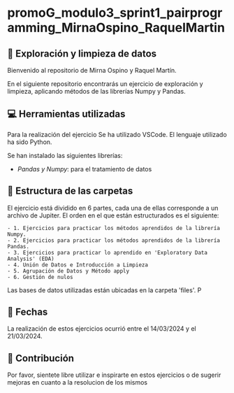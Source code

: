 # promoG_modulo3_sprint1_pairprogramming_MirnaOspino_RaquelMartin


## 🌟 Exploración y limpieza de datos

Bienvenido al repositorio de Mirna Ospino y Raquel Martín. 

En el siguiente repositorio encontrarás un ejercicio de exploración y limpieza, aplicando métodos de las librerías Numpy y Pandas. 

## 💻 Herramientas utilizadas

Para la realización del ejercicio Se ha utilizado VSCode. El lenguaje utilizado ha sido Python. 

Se han instalado las siguientes librerías: 

- *Pandas y Numpy*: para el tratamiento de datos 

## 🌟 Estructura de las carpetas

El ejercicio está dividido en 6 partes, cada una de ellas corresponde a un archivo de Jupiter. El orden en el que están estructurados es el siguiente:

    - 1. Ejercicios para practicar los métodos aprendidos de la librería Numpy.
    - 2. Ejercicios para practicar los métodos aprendidos de la librería Pandas.
    - 3. Ejercicios para practicar lo aprendido en 'Exploratory Data Analysis' (EDA)
    - 4. Unión de Datos e Introducción a Limpieza
    - 5. Agrupación de Datos y Método apply
    - 6. Gestión de nulos

Las bases de datos utilizadas están ubicadas en la carpeta 'files'. P

## 📆 Fechas

La realización de estos ejercicios ocurrió entre el 14/03/2024 y el 21/03/2024.


## 💭 Contribución

Por favor, sientete libre utilizar e inspirarte en estos ejercicios o de sugerir mejoras en cuanto a la resolucion de los mismos